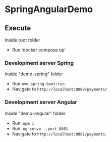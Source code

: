 
# SpringAngularDemo

## Execute

Inside root folder
- Run 'docker compose up'

### Development server Spring

Inside "demo-spring" folder
   - Run `mvn spring-boot:run`
   - Navigate to `http://localhost:8080/payments/`

### Development server Angular

Inside "demo-angular" folder 
- Run: `npm i`
- Run: `ng serve --port 8081`
- Navigate to `http://localhost:8081/payments`.
